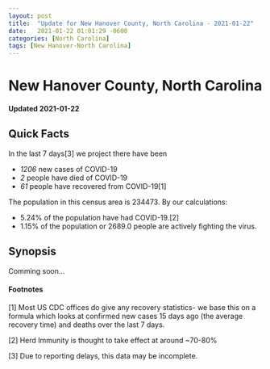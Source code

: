 ```yaml
---
layout: post
title:  "Update for New Hanover County, North Carolina - 2021-01-22"
date:   2021-01-22 01:01:29 -0600
categories: [North Carolina]
tags: [New Hanover-North Carolina]
---
```


# New Hanover County, North Carolina
#### Updated 2021-01-22

## Quick Facts

In the last 7 days[3] we project there have been
- *1206* new cases of COVID-19
- *2* people have died of COVID-19
- *61* people have recovered from COVID-19[1]

The population in this census area is 234473. By our calculations:
- 5.24% of the population have had COVID-19.[2]
- 1.15% of the population or 2689.0 people are actively fighting the virus.

## Synopsis

Comming soon...


#### Footnotes

[1] Most US CDC offices do give any recovery statistics- we base this on a formula which looks at confirmed new cases
15 days ago (the average recovery time) and deaths over the last 7 days.

[2] Herd Immunity is thought to take effect at around ~70-80%

[3] Due to reporting delays, this data may be incomplete.
 
    